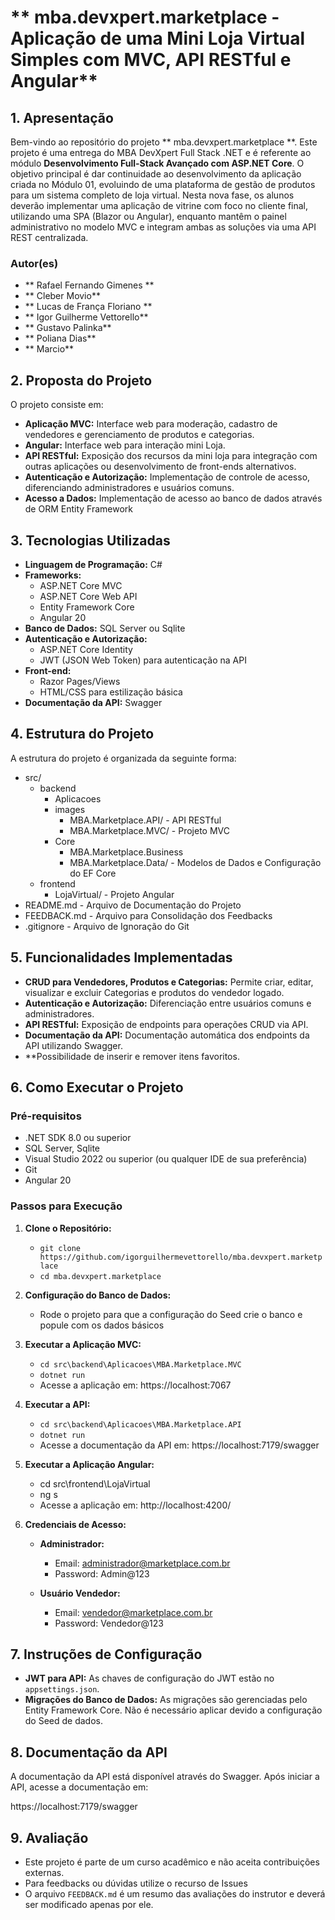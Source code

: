 # ** mba.devxpert.marketplace - Aplicação de uma Mini Loja Virtual Simples com MVC, API RESTful e Angular**

## **1. Apresentação**

Bem-vindo ao repositório do projeto ** mba.devxpert.marketplace **. Este projeto é uma entrega do MBA DevXpert Full Stack .NET e é referente ao módulo **Desenvolvimento Full-Stack Avançado com ASP.NET Core**.
O objetivo principal é dar continuidade ao desenvolvimento da aplicação criada no Módulo 01, evoluindo de uma plataforma de gestão de produtos para um sistema completo de loja virtual. 
Nesta nova fase, os alunos deverão implementar uma aplicação de vitrine com foco no cliente final, utilizando uma SPA (Blazor ou Angular), enquanto mantêm o painel administrativo 
no modelo MVC e integram ambas as soluções via uma API REST centralizada.

### **Autor(es)**
- ** Rafael Fernando Gimenes **
- ** Cleber Movio**
- ** Lucas de França Floriano **
- ** Igor Guilherme Vettorello**
- ** Gustavo Palinka**
- ** Poliana Dias**
- ** Marcio**


## **2. Proposta do Projeto**

O projeto consiste em:

- **Aplicação MVC:** Interface web para moderação, cadastro de vendedores e gerenciamento de produtos e categorias.
- **Angular:** Interface web para interação mini Loja.
- **API RESTful:** Exposição dos recursos da mini loja para integração com outras aplicações ou desenvolvimento de front-ends alternativos.
- **Autenticação e Autorização:** Implementação de controle de acesso, diferenciando administradores e usuários comuns.
- **Acesso a Dados:** Implementação de acesso ao banco de dados através de ORM Entity Framework

## **3. Tecnologias Utilizadas**

- **Linguagem de Programação:** C#
- **Frameworks:**
  - ASP.NET Core MVC
  - ASP.NET Core Web API
  - Entity Framework Core
  - Angular 20
- **Banco de Dados:** SQL Server ou Sqlite
- **Autenticação e Autorização:**
  - ASP.NET Core Identity
  - JWT (JSON Web Token) para autenticação na API
- **Front-end:**
  - Razor Pages/Views
  - HTML/CSS para estilização básica
- **Documentação da API:** Swagger

## **4. Estrutura do Projeto**

A estrutura do projeto é organizada da seguinte forma:


- src/
  - backend
    - Aplicacoes
	- images
	  - MBA.Marketplace.API/ - API RESTful
	  - MBA.Marketplace.MVC/ - Projeto MVC
	- Core
	  - MBA.Marketplace.Business
	  - MBA.Marketplace.Data/ - Modelos de Dados e Configuração do EF Core
  - frontend
    - LojaVirtual/ - Projeto Angular	
- README.md - Arquivo de Documentação do Projeto
- FEEDBACK.md - Arquivo para Consolidação dos Feedbacks
- .gitignore - Arquivo de Ignoração do Git

## **5. Funcionalidades Implementadas**

- **CRUD para Vendedores, Produtos e Categorias:** Permite criar, editar, visualizar e excluir Categorias e produtos do vendedor logado.
- **Autenticação e Autorização:** Diferenciação entre usuários comuns e administradores.
- **API RESTful:** Exposição de endpoints para operações CRUD via API.
- **Documentação da API:** Documentação automática dos endpoints da API utilizando Swagger.
- **Possibilidade de inserir e remover itens favoritos.

## **6. Como Executar o Projeto**

### **Pré-requisitos**

- .NET SDK 8.0 ou superior
- SQL Server, Sqlite
- Visual Studio 2022 ou superior (ou qualquer IDE de sua preferência)
- Git
- Angular 20

### **Passos para Execução**

1. **Clone o Repositório:**
   - `git clone https://github.com/igorguilhermevettorello/mba.devxpert.marketplace`
   - `cd mba.devxpert.marketplace`

2. **Configuração do Banco de Dados:**
   - Rode o projeto para que a configuração do Seed crie o banco e popule com os dados básicos

3. **Executar a Aplicação MVC:**
   - `cd src\backend\Aplicacoes\MBA.Marketplace.MVC`
   - `dotnet run`
   - Acesse a aplicação em: https://localhost:7067

4. **Executar a API:**
   - `cd src\backend\Aplicacoes\MBA.Marketplace.API`
   - `dotnet run`
   - Acesse a documentação da API em: https://localhost:7179/swagger

5. **Executar a Aplicação Angular:**
	- cd src\frontend\LojaVirtual
	- ng s
	- Acesse a aplicação em: http://localhost:4200/

6. **Credenciais de Acesso:**
   - **Administrador:**
	 - Email: administrador@marketplace.com.br
	 - Password: Admin@123

   - **Usuário Vendedor:**
       - Email: vendedor@marketplace.com.br
       - Password: Vendedor@123


## **7. Instruções de Configuração**

- **JWT para API:** As chaves de configuração do JWT estão no `appsettings.json`.
- **Migrações do Banco de Dados:** As migrações são gerenciadas pelo Entity Framework Core. Não é necessário aplicar devido a configuração do Seed de dados.

## **8. Documentação da API**

A documentação da API está disponível através do Swagger. Após iniciar a API, acesse a documentação em:

https://localhost:7179/swagger

## **9. Avaliação**

- Este projeto é parte de um curso acadêmico e não aceita contribuições externas. 
- Para feedbacks ou dúvidas utilize o recurso de Issues
- O arquivo `FEEDBACK.md` é um resumo das avaliações do instrutor e deverá ser modificado apenas por ele.


